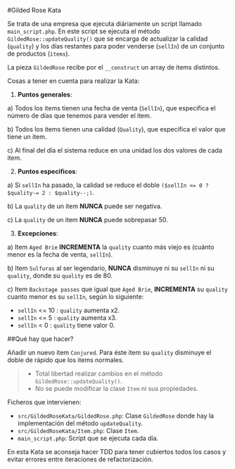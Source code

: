 #Gilded Rose Kata 

Se trata de una empresa que ejecuta diáriamente un script llamado `main_script.php`. En este script se ejecuta el método 
`GildedRose::updateQuality()` que se encarga de actualizar la calidad (`quality`) y los días restantes para poder
venderse (`sellIn`) de un conjunto de productos (`items`). 

La pieza `GildedRose` recibe por el `__construct` un array de items distintos.

Cosas a tener en cuenta para realizar la Kata:

1. **Puntos generales**:

a) Todos los items tienen una fecha de venta (`SellIn`), que especifica el número de días que tenemos para vender el item.

b) Todos los items tienen una calidad (`Quality`), que especifica el valor que tiene un item.

c) Al final del día el sistema reduce en una unidad los dos valores de cada item.

2. **Puntos especificos**:

a) Si `sellIn` ha pasado, la calidad se reduce el doble `($sellIn <= 0 ? $quality-= 2 : $quality--;)`.

b) La `quality` de un item **NUNCA** puede ser negativa.

c) La `quality` de un item **NUNCA** puede sobrepasar 50.

3. **Excepciones**:

a) Item `Aged Brie` **INCREMENTA** la `quality` cuanto más viejo es (cuánto menor es la fecha de venta, `sellIn`).

b) Item `Sulfuras` al ser legendario, **NUNCA** disminuye ni su `sellIn` ni su `quality`, donde su `quality` es de 80.

c) Item `Backstage passes` que igual que `Aged Brie`, **INCREMENTA** su `quality` cuanto menor es su `sellIn`, según 
lo siguiente:
* `sellIn` <= 10 : `quality` aumenta x2.
* `sellIn` <= 5 : `quality` aumenta x3.
* `sellIn` < 0 : `quality` tiene valor 0.


##Qué hay que hacer?

Añadir un nuevo item `Conjured`. Para éste item su `quality` disminuye el doble de rápido que los items normales. 

> * Total libertad realizar cambios en el método `GildedRose::updateQuality()`.
> * No se puede modificar la clase `Item` ni sus propiedades.

Ficheros que intervienen:

- `src/GildedRoseKata/GildedRose.php`: Clase `GildedRose` donde hay la implementación del método `updateQuality`.
- `src/GildedRoseKata/Item.php`: Clase `Item`.
- `main_script.php`: Script que se ejecuta cada día.

En esta Kata se aconseja hacer TDD para tener cubiertos todos los casos y evitar errores entre iteraciones de
refactorización.
